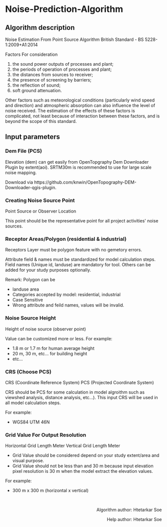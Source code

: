 # Noise-Prediction-Algorithm
<html><body><h2>Algorithm description</h2>
<p>Noise Estimation From Point Source Algorithm
British Standard - BS 5228-1:2009+A1:2014

Factors For consideration
1) the sound power outputs of processes and plant; 
2) the periods of operation of processes and plant; 
3) the distances from sources to receiver; 
4) the presence of screening by barriers; 
5) the reflection of sound; 
6) soft ground attenuation. 

Other factors such as meteorological conditions (particularly wind speed and direction) and atmospheric absorption can also influence the level of noise received. The estimation of the effects of these factors is complicated, not least because of interaction between these factors, and is beyond the scope of this standard.</p>
<h2>Input parameters</h2>
<h3>Dem File (PCS)</h3>
<p>Elevation (dem) can get easily from OpenTopgraphy Dem Downloader Plugin by extent(aoi). SRTM30m is recommended to use for large scale noise mapping.
<p>Download via https://github.com/knwin/OpenTopography-DEM-Downloader-qgis-plugin.
<p></p>
<h3>Creating Noise Source Point</h3>
<p>Point Source or Observer Location

This point should be the representative point for all project activities' noise sources. </p>
<h3>Receptor Areas/Polygon (residential & industrial)</h3>
<p>Receptors Layer must be polygon feature with no gemetory errors.

Attribute field & names must be standardized for model calculation steps. Field names (Unique id, landuse) are mandatory for tool. Others can be added for your study purposes optionally.

Remark:
Polygon can be 
- landuse area
- Categories accepted by model: residential, industrial
- Case Sensitive
- Wrong attribute and feild names, values will be invalid.
</p>
<h3>Noise Source Height</h3>
<p>Height of noise source (observer point)

Value can be customized more or less.
For example:
- 1.8 m or 1.7 m for human average height
- 20 m, 30 m, etc... for building height
- etc...</p>
<h3>CRS (Choose PCS)</h3>
<p>CRS (Coordinate Reference System)
PCS (Projected Coordinate System)

CRS should be PCS for some calculation in model algroithm such as viewshed analysis, distance analysis, etc...). This input CRS will be used in all model calculation steps.

For example:
- WGS84 UTM 46N</p>
<h3>Grid Value For Output Resolution</h3>
<p>Horizontal Grid Length Meter
Vertical Grid Length Meter

- Grid Value should be considered depend on your study extent/area and visual purpose. 
- Grid Value should not be less than and 30 m because input elevation pixel resolution is 30 m when the model extract the elevation values.

For example:
- 300 m x 300 m (horizontal x vertical)

<br><p align="right">Algorithm author: Htetarkar Soe</p><p align="right">Help author: Htetarkar Soe</p></body></html>
